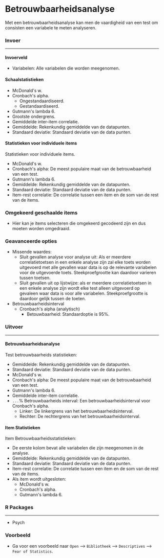 Betrouwbaarheidsanalyse
===

Met een betrouwbaarheidsanalyse kan men de vaardigheid van een test om consisten een variabele te meten analyseren.

### Invoer
---

#### Invoerveld
- Variabelen: Alle variabelen die worden meegenomen.

#### Schaalstatistieken
- McDonald's w.
- Cronbach's alpha.
  - Ongestandaardiseerd.
  - Gestandaardiseerd.
- Gutmann's lambda 6.
- Grootste ondergrens.
- Gemiddelde inter-item correlatie. 
- Gemiddelde: Rekenkundig gemiddelde van de datapunten.
- Standaard deviatie: Standaard deviatie van de data punten. 

#### Statistieken voor individuele items
Statistieken voor individuele items. 
- McDonald's w.
- Cronbach's alpha: De meest populaire maat van de betrouwbaarheid van een test.
- Gutmann's lambda 6.
- Gemiddelde: Rekenkundig gemiddelde van de datapunten.
- Standaard deviatie: Standaard deviatie van de data punten.
- Item-rest correlatie: De correlatie tussen een item en de som van de rest van de items. 

### Omgekeerd geschaalde items 
- Hier kan je items selecteren die omgekeerd gecodeerd zijn en dus moeten worden omgedraaid. 

### Geavanceerde opties
- Missende waardes:
  - Sluit gevallen analyse voor analyse uit: Als er meerdere correlatietoetsen in een enkele analyse zijn zal elke toets worden uitgevoerd met alle gevallen waar data is op de relevante variabelen voor de uitgevoerde toets. Steekproefgrootte kan daardoor varieren tussen toetsen.
  - Sluit gevallen uit op lijstwijze: als er meerdere correlatietoetsen in een enkele analyse zijn wordt elke test alleen uitgevoerd op gevaleen waar data is voor alle variabelen. Steekproefgrootte is daardoor gelijk tussen de toeten.
- Betrouwbaarheidsinterval
  - Cronbach's alpha  (analytisch)
    - Betouwbaarheid: Standaardoptie is 95%.

### Uitvoer 
--- 
#### Betrouwbaarheidsanalyse
Test betrouwbaarheids statistieken: 
- Gemiddelde: Rekenkundig gemiddelde van de datapunten. 
- Standaard deviatie: Standaard deviatie van de data punten. 
- McDonald's w.
- Cronbach's alpha: De meest populaire maat van de betrouwbaarheid van een test.
- Gutmann's lambda 6.
- Gemiddelde inter-item correlatie. 
- `...`% Betrouwbaarheids interval: Een betrouwbaarheidsinterval voor Cronbach's alpha. 
  - Linker: De linkergrens van het betrouwbaarheidsinterval. 
  - Rechter: De rechtergrens van het betrouwbaarheidsinterval. 

#### Item Statistieken 
Item Betrouwbaarheidsstatistieken:
- De eerste kolom bevat alle variabelen die zijn meegenomen in de analyse.
- Gemiddelde: Rekenkundig gemiddelde van de datapunten. 
- Standaard deviatie: Standaard deviatie van de data punten. 
- Item-rest correlatie: De correlatie tussen een item en de som van de rest van de items. 
- Als item wordt uitgesloten: 
  - McDonald's w.
  - Cronbach's alpha. 
  - Gutmann's lambda 6. 

### R Packages
---
- Psych

### Voorbeeld
- Ga voor een voorbeeld naar `Open` --> `Bibliotheek` --> `Descriptives` --> `Fear of Statistics`. 
